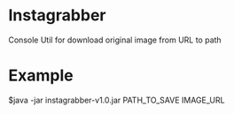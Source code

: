 # Instagrabber
Console Util for download original image from URL to path

# Example
$java -jar instagrabber-v1.0.jar PATH_TO_SAVE IMAGE_URL
